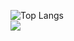 ![Top Langs](https://github-readme-stats.vercel.app/api/top-langs/?username=1Cezzo&langs_count=9)  
![](https://komarev.com/ghpvc/?username=1Cezzo&style=plastic&color=blueviolet)
